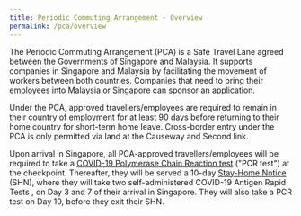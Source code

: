 ```yaml
---
title: Periodic Commuting Arrangement - Overview
permalink: /pca/overview
---
```

The Periodic Commuting Arrangement (PCA) is a Safe Travel Lane agreed between the Governments of Singapore and Malaysia. It supports companies in Singapore and Malaysia by facilitating the movement of workers between both countries. Companies that need to bring their employees into Malaysia or Singapore can sponsor an application.

Under the PCA, approved travellers/employees are required to remain in their country of employment for at least 90 days before returning to their home country for short-term home leave. Cross-border entry under the PCA is only permitted via land at the Causeway and Second link. 

Upon arrival in Singapore, all PCA-approved travellers/employees will be required to take a <a href="https://safetravel.ica.gov.sg/health/covid19-tests/pcrtest">COVID-19 Polymerase Chain Reaction test</a> ("PCR test") at the checkpoint. Thereafter, they will be served a 10-day <a href="https://safetravel.ica.gov.sg/health/shn">Stay-Home Notice</a> (SHN), where they will take two self-administered COVID-19 Antigen Rapid Tests , on Day 3 and 7 of their arrival in Singapore. They will also take a PCR test on Day 10, before they exit their SHN.
